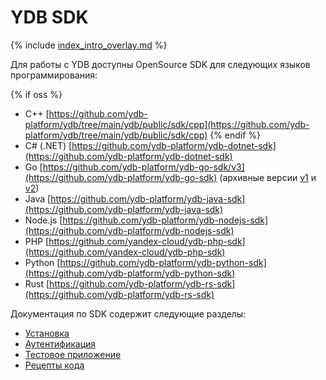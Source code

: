 # YDB SDK

{% include [index_intro_overlay.md](index_intro_overlay.md) %}

Для работы с YDB доступны OpenSource SDK для следующих языков программирования:

{% if oss %}
- C++ [https://github.com/ydb-platform/ydb/tree/main/ydb/public/sdk/cpp](https://github.com/ydb-platform/ydb/tree/main/ydb/public/sdk/cpp)
{% endif %}
- С# (.NET) [https://github.com/ydb-platform/ydb-dotnet-sdk](https://github.com/ydb-platform/ydb-dotnet-sdk)
- Go [https://github.com/ydb-platform/ydb-go-sdk/v3](https://github.com/ydb-platform/ydb-go-sdk) (архивные версии [v1](https://github.com/yandex-cloud/ydb-go-sdk/tree/v1.5.1) и [v2](https://github.com/yandex-cloud/ydb-go-sdk/tree/v2.11.2))
- Java [https://github.com/ydb-platform/ydb-java-sdk](https://github.com/ydb-platform/ydb-java-sdk)
- Node.js [https://github.com/ydb-platform/ydb-nodejs-sdk](https://github.com/ydb-platform/ydb-nodejs-sdk)
- PHP [https://github.com/yandex-cloud/ydb-php-sdk](https://github.com/yandex-cloud/ydb-php-sdk)
- Python [https://github.com/ydb-platform/ydb-python-sdk](https://github.com/ydb-platform/ydb-python-sdk)
- Rust [https://github.com/ydb-platform/ydb-rs-sdk](https://github.com/ydb-platform/ydb-rs-sdk)

Документация по SDK содержит следующие разделы:

- [Установка](../install.md)
- [Аутентификация](../auth.md)
- [Тестовое приложение](../example/index.md)
- [Рецепты кода](../recipes/index.md)

